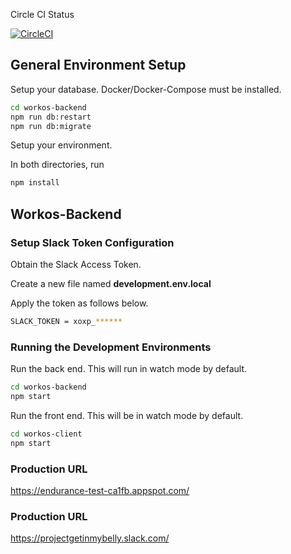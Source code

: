Circle CI Status

[![CircleCI](https://circleci.com/gh/endurance/slack-integration-test/tree/master.svg?style=svg)](https://circleci.com/gh/endurance/slack-integration-test/tree/master)

## General Environment Setup
Setup your database. Docker/Docker-Compose must be installed.

```bash
cd workos-backend
npm run db:restart
npm run db:migrate
```

Setup your environment. 

In both directories, run 
```bash
npm install
```

## Workos-Backend
### Setup Slack Token Configuration
Obtain the Slack Access Token.

Create a new file named **development.env.local**

Apply the token as follows below. 
```bash
SLACK_TOKEN = xoxp_******
```

### Running the Development Environments
Run the back end. This will run in watch mode by default.
```bash
cd workos-backend
npm start
```

Run the front end. This will be in watch mode by default.
```bash
cd workos-client
npm start
```

### Production URL

https://endurance-test-ca1fb.appspot.com/

### Production URL

https://projectgetinmybelly.slack.com/
